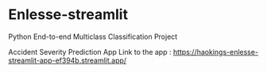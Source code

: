 # Enlesse-streamlit
Python End-to-end Multiclass Classification Project

Accident Severity Prediction App
Link to the app : https://haokings-enlesse-streamlit-app-ef394b.streamlit.app/
